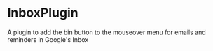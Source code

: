 # InboxPlugin
A plugin to add the bin button to the mouseover menu for emails and reminders in Google's Inbox

